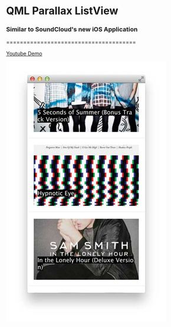 # QML Parallax ListView
### Similar to SoundCloud's new iOS Application

======================================

[Youtube Demo](https://www.youtube.com/watch?v=07DXBW2F5kc)

![image](q-soundcloud.jpg)

